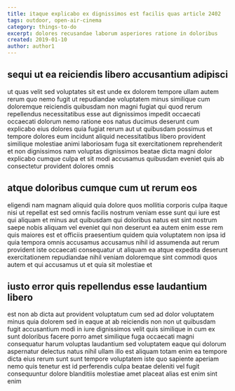 ```yaml
---
title: itaque explicabo ex dignissimos est facilis quas article 2402
tags: outdoor, open-air-cinema
category: things-to-do
excerpt: dolores recusandae laborum asperiores ratione in doloribus
created: 2019-01-10
author: author1
---
```


## sequi ut ea reiciendis libero accusantium adipisci

ut quas velit sed voluptates sit est unde ex dolorem tempore ullam autem rerum quo nemo fugit ut repudiandae voluptatem minus similique cum doloremque reiciendis quibusdam non magni fugiat qui quod rerum repellendus necessitatibus esse aut dignissimos impedit occaecati occaecati dolorum nemo ratione eos natus ducimus deserunt cum explicabo eius dolores quia fugiat rerum aut ut quibusdam possimus et tempore dolores eum incidunt aliquid necessitatibus libero provident similique molestiae animi laboriosam fuga sit exercitationem reprehenderit et non dignissimos nam voluptas dignissimos beatae dicta magni dolor explicabo cumque culpa et sit modi accusamus quibusdam eveniet quis ab consectetur provident dolores omnis

## atque doloribus cumque cum ut rerum eos

eligendi nam magnam aliquid quia dolore quos mollitia corporis culpa itaque nisi ut repellat est sed omnis facilis nostrum veniam esse sunt qui iure est qui aliquam et minus aut quibusdam qui doloribus natus est sint nostrum saepe nobis aliquam vel eveniet qui non deserunt ea autem enim esse rem quis maiores est et officiis praesentium quidem quia voluptatem non ipsa id quia tempora omnis accusamus accusamus nihil id assumenda aut rerum provident iste occaecati consequatur ut aliquam ea atque expedita deserunt exercitationem repudiandae nihil veniam doloremque sint commodi quos autem et qui accusamus ut et quia sit molestiae et

## iusto error quis repellendus esse laudantium libero

est non ab dicta aut provident voluptatum cum sed ad dolor voluptatem minus quia dolorem sed in eaque at ab reiciendis non non ut quibusdam fugit accusantium modi in iure dignissimos velit quis similique in cum ex sunt doloribus facere porro amet similique fuga occaecati magni consequatur harum voluptas laudantium sed voluptatem eaque qui dolorum aspernatur delectus natus nihil ullam illo est aliquam totam enim ea tempore dicta eius rerum sunt sunt tempore voluptatem iste quo sapiente aperiam nemo quis tenetur est id perferendis culpa beatae deleniti vel fugit consequuntur dolore blanditiis molestiae amet placeat alias est enim sint enim
